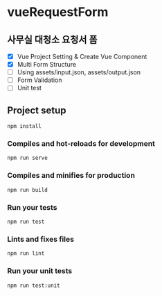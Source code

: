 # vueRequestForm

## 사무실 대청소 요청서 폼

* [x] Vue Project Setting & Create Vue Component
* [x] Multi Form Structure
* [ ] Using assets/input.json, assets/output.json
* [ ] Form Validation
* [ ] Unit test 

## Project setup
```
npm install
```

### Compiles and hot-reloads for development
```
npm run serve
```

### Compiles and minifies for production
```
npm run build
```

### Run your tests
```
npm run test
```

### Lints and fixes files
```
npm run lint
```

### Run your unit tests
```
npm run test:unit
```

